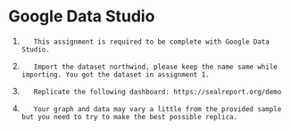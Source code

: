 # Google Data Studio
1.        This assignment is required to be complete with Google Data Studio.
2.        Import the dataset northwind, please keep the name same while importing. You got the dataset in assignment 1.
3.        Replicate the following dashboard: https://sealreport.org/demo
4.        Your graph and data may vary a little from the provided sample but you need to try to make the best possible replica.
